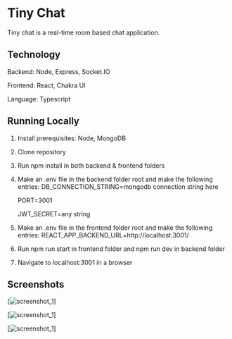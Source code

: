# Tiny Chat

Tiny chat is a real-time room based chat application.

## Technology

Backend: Node, Express, Socket.IO

Frontend: React, Chakra UI

Language: Typescript

## Running Locally

1. Install prerequisites: Node, MongoDB
2. Clone repository
3. Run npm install in both backend & frontend folders
4. Make an .env file in the backend folder root and make the following entries:
   DB_CONNECTION_STRING=mongodb connection string here

   PORT=3001

   JWT_SECRET=any string
5. Make an .env file in the frontend folder root and make the following entries:
   REACT_APP_BACKEND_URL=http://localhost:3001/
6. Run npm run start in frontend folder and npm run dev in backend folder
7. Navigate to localhost:3001 in a browser

## Screenshots

[![screenshot_1](https://i.imgur.com/C5OFZpN.png)]

[![screenshot_1](https://i.imgur.com/3L4gMb5.png)]

[![screenshot_1](https://i.imgur.com/uPnlGds.png)]
